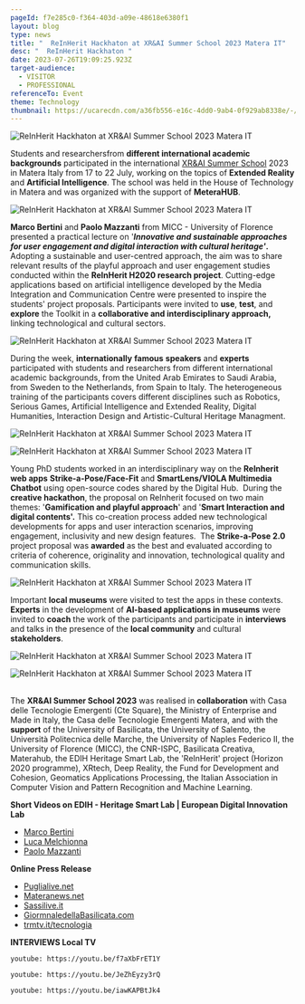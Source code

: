 ```yaml
---
pageId: f7e285c0-f364-403d-a09e-48618e6380f1
layout: blog
type: news
title: "  ReInHerit Hackhaton at XR&AI Summer School 2023 Matera IT"
desc: "  ReInHerit Hackhaton "
date: 2023-07-26T19:09:25.923Z
target-audience:
  - VISITOR
  - PROFESSIONAL
referenceTo: Event
theme: Technology
thumbnail: https://ucarecdn.com/a36fb556-e16c-4dd0-9ab4-0f929ab8338e/-/crop/384x448/0,2/-/preview/
---
```

![  ReInHerit Hackhaton at XR&AI Summer School 2023 Matera IT](https://ucarecdn.com/2f3a386e-0b25-4204-bd20-626c94a89bd2/ "  ReInHerit Hackhaton at XR&AI Summer School 2023 Matera IT")

Students and researchersfrom **different international academic backgrounds** participated in the international [XR&AI Summer School](https://xrsalento.it/xrai-summer-school-2023/) 2023 in Matera Italy from 17 to 22 July, working on the topics of **Extended Reality** and **Artificial Intelligence**. The school was held in the House of Technology in Matera and was organized with the support of **MeteraHUB**.

![  ReInHerit Hackhaton at XR&AI Summer School 2023 Matera IT](https://ucarecdn.com/5445719d-8f27-4f79-858a-8e1a5d0f4f1d/ "  ReInHerit Hackhaton at XR&AI Summer School 2023 Matera IT")

**Marco Bertini** and **Paolo Mazzanti** from MICC - University of Florence presented a practical lecture on '***Innovative and sustainable approaches for user engagement and digital interaction with cultural heritage'*.** Adopting a sustainable and user-centred approach, the aim was to share relevant results of the playful approach and user engagement studies conducted within the **ReInHerit H2020 research project**. Cutting-edge applications based on artificial intelligence developed by the Media Integration and Communication Centre were presented to inspire the students' project proposals. Participants were invited to **use**, **test**, and **explore** the Toolkit in a **collaborative and interdisciplinary approach,** linking technological and cultural sectors.

![  ReInHerit Hackhaton at XR&AI Summer School 2023 Matera IT](https://ucarecdn.com/52002673-3b44-4399-ae73-208557d670dd/ "  ReInHerit Hackhaton at XR&AI Summer School 2023 Matera IT")

During the week, **internationally** **famous** **speakers** and **experts** participated with students and researchers from different international academic backgrounds, from the United Arab Emirates to Saudi Arabia, from Sweden to the Netherlands, from Spain to Italy. The heterogeneous training of the participants covers different disciplines such as Robotics, Serious Games, Artificial Intelligence and Extended Reality, Digital Humanities, Interaction Design and Artistic-Cultural Heritage Managment.

![  ReInHerit Hackhaton at XR&AI Summer School 2023 Matera IT](https://ucarecdn.com/3ae68181-f9f9-456c-87a4-72e632bcc9f8/ "  ReInHerit Hackhaton at XR&AI Summer School 2023 Matera IT")

![  ReInHerit Hackhaton at XR&AI Summer School 2023 Matera IT](https://ucarecdn.com/f342c38d-9707-4d39-a55b-9373a0225824/ "  ReInHerit Hackhaton at XR&AI Summer School 2023 Matera IT")

Young PhD students worked in an interdisciplinary way on the **ReInherit web apps** **Strike-a-Pose/Face-Fit** and **SmartLens/VIOLA Multimedia Chatbot** using open-source codes shared by the Digital Hub.  During the **creative hackathon**, the proposal on ReInherit focused on two main themes: '**Gamification and playful approach**' and '**Smart Interaction and digital contents'.** This co-creation process added new technological developments for apps and user interaction scenarios, improving engagement, inclusivity and new design features.  The **Strike-a-Pose 2.0** project proposal was **awarded** as the best and evaluated according to criteria of coherence, originality and innovation, technological quality and communication skills.

![  ReInHerit Hackhaton at XR&AI Summer School 2023 Matera IT](https://ucarecdn.com/ea64b910-8ecc-4563-b5ec-ce40ada3238c/ "  ReInHerit Hackhaton at XR&AI Summer School 2023 Matera IT")

Important **local museums** were visited to test the apps in these contexts. **Experts** in the development of **AI-based applications in museums** were invited to **coach** the work of the participants and participate in **interviews** and talks in the presence of the **local community** and cultural **stakeholders**.

![  ReInHerit Hackhaton at XR&AI Summer School 2023 Matera IT](https://ucarecdn.com/a7b5af3f-3b2f-4bd8-9713-e2b4006de5f0/ "  ReInHerit Hackhaton at XR&AI Summer School 2023 Matera IT")

![  ReInHerit Hackhaton at XR&AI Summer School 2023 Matera IT](https://ucarecdn.com/c7f39bc0-fad0-4423-9d0c-8b907b1a6a0e/ "  ReInHerit Hackhaton at XR&AI Summer School 2023 Matera IT")

\
The **XR&AI Summer School 2023** was realised in **collaboration** with Casa delle Tecnologie Emergenti (Cte Square), the Ministry of Enterprise and Made in Italy, the Casa delle Tecnologie Emergenti Matera, and with the **support** of the University of Basilicata, the University of Salento, the Università Politecnica delle Marche, the University of Naples Federico II, the University of Florence (MICC), the CNR-ISPC, Basilicata Creativa, Materahub, the EDIH Heritage Smart Lab, the 'ReInHerit' project (Horizon 2020 programme), XRtech, Deep Reality, the Fund for Development and Cohesion, Geomatics Applications Processing, the Italian Association in Computer Vision and Pattern Recognition and Machine Learning.

**Short Videos on EDIH - Heritage Smart Lab | European Digital Innovation Lab**

* [Marco Bertini](https://fb.watch/m1fi_IuJaJ/)
* [Luca Melchionna](https://fb.watch/m1foR2slut/)
* [Paolo Mazzanti](https://fb.watch/m1fnU4hRUN/)

**Online Press Release**

* [Puglialive.net](https://www.puglialive.net/cte-matera-conclusa-nella-citta-dei-sassi-la-sesta-edizione-di-extended-reality-and-artificial-intelligence-international-summer-school-2023/)
* [Materanews.net](https://www.materanews.net/a-matera-studenti-e-ricercatori-da-tutto-il-mondo-ecco-le-foto/)
* [Sassilive.it](https://www.sassilive.it/economia/lavoro/extended-reality-and-artificial-intelligence-international-summer-school-2023-6-edizione-alla-casa-delle-tecnologie-emergenti-di-matera-report-e-foto/)
* [GiormnaledellaBasilicata.com](https://www.giornaledibasilicata.com/2023/07/alla-cte-matera-si-e-tenuta-la-sesta.html)
* [trmtv.it/tecnologia](https://www.trmtv.it/tecnologia/2023_07_24/386978.html?fbclid=IwAR0bnZPlckDJQ1WRNZtGANgvf3KZo0r8w6IbTs4Njvp3PgpoknN_eIAQqkk) 

**INTERVIEWS  Local TV**

`youtube: https://youtu.be/f7aXbFrET1Y`

`youtube: https://youtu.be/JeZhEyzy3rQ`

`youtube: https://youtu.be/iawKAPBtJk4`